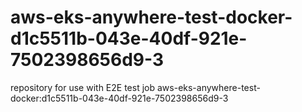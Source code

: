 # aws-eks-anywhere-test-docker-d1c5511b-043e-40df-921e-7502398656d9-3
repository for use with E2E test job aws-eks-anywhere-test-docker:d1c5511b-043e-40df-921e-7502398656d9-3
